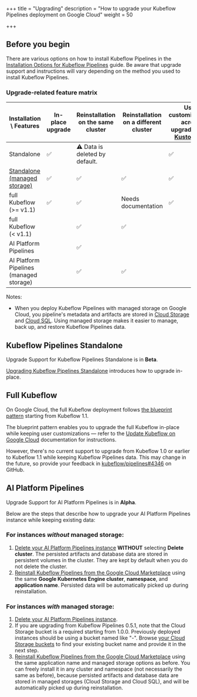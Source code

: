 +++
title = "Upgrading"
description = "How to upgrade your Kubeflow Pipelines deployment on Google Cloud"
weight = 50
                    
+++

## Before you begin

There are various options on how to install Kubeflow Pipelines in the [Installation Options for Kubeflow Pipelines](/docs/pipelines/installation/overview/) guide. Be aware that upgrade support and instructions will vary depending on the method you used to install Kubeflow Pipelines.

### Upgrade-related feature matrix

| Installation \ Features                 | In-place upgrade | Reinstallation on the same cluster | Reinstallation on a different cluster | User customizations across upgrades (via [Kustomize](https://kustomize.io/)) |
|-----------------------------------------|------------------|------------------------------------|---------------------------------------|------------------------------------------------------------------------------------|
| Standalone                              | ✅                | ⚠️ Data is deleted by default.      |                                       | ✅                                                                                  |
| [Standalone (managed storage)](https://github.com/kubeflow/pipelines/tree/master/manifests/kustomize/env/gcp)            | ✅                | ✅                                  | ✅                                     | ✅                                                                                  |
| full Kubeflow (>= v1.1)                   | ✅                | ✅                                  | Needs documentation                   | ✅                                                                                  |
| full Kubeflow (< v1.1)                    |                  | ✅                                  | ✅                                     |                                                                                    |
| AI Platform Pipelines                   |                  | ✅                                  |                                       |                                                                                    |
| AI Platform Pipelines (managed storage) |                  | ✅                                  | ✅                                     |                                                                                    |

Notes:

* When you deploy Kubeflow Pipelines with managed storage on Google Cloud, you pipeline's metadata and artifacts are stored in [Cloud Storage](https://cloud.google.com/storage/docs) and [Cloud SQL](https://cloud.google.com/sql/docs). Using managed storage makes it easier to manage, back up, and restore Kubeflow Pipelines data.

## Kubeflow Pipelines Standalone

Upgrade Support for Kubeflow Pipelines Standalone is in **Beta**.

[Upgrading Kubeflow Pipelines Standalone](/docs/pipelines/installation/standalone-deployment/#upgrading-kubeflow-pipelines) introduces how to upgrade in-place.

## Full Kubeflow

On Google Cloud, the full Kubeflow deployment follows [the blueprint pattern](https://googlecontainertools.github.io/kpt/guides/producer/blueprint/) starting from Kubeflow 1.1.

The blueprint pattern enables you to upgrade the full Kubeflow in-place while keeping user customizations — refer to the [Update Kubeflow on Google Cloud](docs/gke/deploy/deploy-cli/#update-kubeflow) documentation for instructions.

However, there's no current support to upgrade from Kubeflow 1.0 or earlier to Kubeflow 1.1 while keeping Kubeflow Pipelines data. This may change in the future, so provide your feedback in [kubeflow/pipelines#4346](https://github.com/kubeflow/pipelines/issues/4346) on GitHub.

## AI Platform Pipelines

Upgrade Support for AI Platform Pipelines is in **Alpha**.

Below are the steps that describe how to upgrade your AI Platform Pipelines instance while keeping existing data:

### For instances _without_ managed storage:

1. [Delete your AI Platform Pipelines instance](https://cloud.google.com/ai-platform/pipelines/docs/getting-started#clean_up) **WITHOUT** selecting **Delete cluster**. The persisted artifacts and database data are stored in persistent volumes in the cluster. They are kept by default when you do not delete the cluster.
1. [Reinstall Kubeflow Pipelines from the Google Cloud Marketplace](https://console.cloud.google.com/marketplace/details/google-cloud-ai-platform/kubeflow-pipelines) using the same **Google Kubernetes Engine cluster**, **namespace**, and **application name**. Persisted data will be automatically picked up during reinstallation.

### For instances _with_ managed storage:

1. [Delete your AI Platform Pipelines instance](https://cloud.google.com/ai-platform/pipelines/docs/getting-started#clean_up).
1. If you are upgrading from Kubeflow Pipelines 0.5.1, note that the Cloud Storage bucket is a required starting from 1.0.0. Previously deployed instances should be using a bucket named like "<cloudsql instance connection name>-<database prefix or instance name>". Browse [your Cloud Storage buckets](https://console.cloud.google.com/storage/browser) to find your existing bucket name and provide it in the next step.
1. [Reinstall Kubeflow Pipelines from the Google Cloud Marketplace](https://console.cloud.google.com/marketplace/details/google-cloud-ai-platform/kubeflow-pipelines) using the same application name and managed storage options as before. You can freely install it in any cluster and namespace (not necessarily the same as before), because persisted artifacts and database data are stored in managed storages (Cloud Storage and Cloud SQL), and will be automatically picked up during reinstallation.
